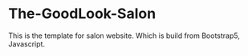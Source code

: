 # The-GoodLook-Salon
This is the template for salon website. Which is build from Bootstrap5, Javascript.
